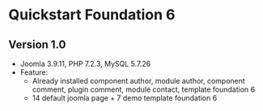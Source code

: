# Quickstart Foundation 6
## Version 1.0
- Joomla 3.9.11, PHP 7.2.3, MySQL 5.7.26
- Feature:
    - Already installed component author, module author, component comment, plugin comment, module contact, template foundation 6
    - 14 default joomla page + 7 demo template foundation 6

